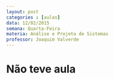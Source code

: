 ```yaml
---
layout: post
categories : [aulas]
data: 12/02/2015
semana: Quarta-Feira
materia: Análise e Projeto de Sistemas
professor: Joaquim Valverde
---
```


<h1> Não teve aula </h1>

